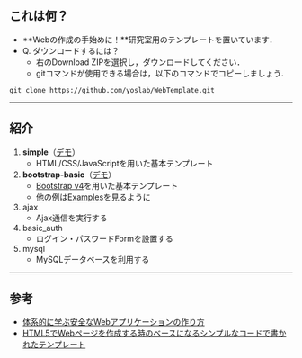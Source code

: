 
## これは何？

- **Webの作成の手始めに！**研究室用のテンプレートを置いています．
- Q. ダウンロードするには？
  - 右のDownload ZIPを選択し，ダウンロードしてください．
  - gitコマンドが使用できる場合は，以下のコマンドでコピーしましょう．

`git clone https://github.com/yoslab/WebTemplate.git`

---

## 紹介

1. **simple**（[デモ](http://yoslab.github.io/WebTemplate/simple/)）
    - HTML/CSS/JavaScriptを用いた基本テンプレート
1. **bootstrap-basic**（[デモ](http://yoslab.github.io/WebTemplate/bootstrap-basic/)）
    - [Bootstrap v4](http://v4-alpha.getbootstrap.com/)を用いた基本テンプレート
    - 他の例は[Examples](http://v4-alpha.getbootstrap.com/examples/)を見るように
1. ajax
    - Ajax通信を実行する
1. basic_auth
    - ログイン・パスワードFormを設置する
1. mysql
    - MySQLデータベースを利用する

---
## 参考
- [体系的に学ぶ安全なWebアプリケーションの作り方](http://www.amazon.co.jp/dp/4797361190)
- [HTML5でWebページを作成する時のベースになるシンプルなコードで書かれたテンプレート](http://coliss.com/articles/build-websites/operation/work/html5-template-by-sixrevisions.html)
